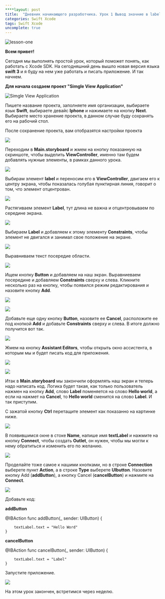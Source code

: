 ```yaml
---
****layout: post
title:  "Дневник начинающего разработчика. Урок 1 Вывод значние в label."
categories: Swift Xcode
tags: Swift Xcode  
uncomplete: true
---
```


![lesson-one](http://s015.radikal.ru/i330/1610/b4/0db4d2f619f1.jpg)

**Всем привет!**

Сегодня мы выполнять простой урок, который поможет понять, как работать с Xcode SDK. На сегодняшний день вышло новая версия языка **swift 3** и я буду на нем уже работать и писать приложение. И так начнем.

**Для начала создаем проект "Simgle View Application"**

![Simgle View Application](http://s017.radikal.ru/i428/1610/40/ca0ff45b8692.jpg)

Пишете название проекта, заполняете имя организации, выбираете язык **Swift**, выбираете девайс **Iphone** и нажимаете на кнопку **Next**. Выбираете место хранение проекта, в данном случае буду сохранять его на рабочий стол.



После сохранение проекта, вам отобразятся настройки проекта

![](http://i056.radikal.ru/1610/fb/61d5f0e47ad5.jpg)



Переходим в **Main.storyboard** и жмем на кнопку показанную на скриншоте, чтобы выделить **ViewController**, именно там будем добавлять нужные элементы, в рамках данного урока.

![](http://s06.radikal.ru/i179/1610/66/5f3fcbb86d64.jpg)



Выбирам элемент **label** и переносим его в **ViewController**, двигаем его к центру экрана, чтобы показалась голубая пунктирная линия, говорит о том, что элемент отцентрован.

![](http://s018.radikal.ru/i500/1610/ad/cf4c9ee14e70.jpg)	



Растягиваем элемент **Label**, тут длина не важна и отцентровываем по середине экрана.

![](http://s020.radikal.ru/i718/1610/a2/f845ecfbd306.jpg)



Выбираем **Label** и добавляем к этому элементу **Constraints**, чтобы элемент не двигался и занимал свое положение на экране.

![](http://s017.radikal.ru/i404/1610/16/aa9224baad3b.jpg)



Выравниваем текст посередие области.

![](http://s013.radikal.ru/i323/1610/87/be9ceec4a20f.jpg)



Ищем кнопку  **Button** и добавляем на наш экран. Выравниеваем посередине и добавляем **Constraints** сверху и слева. Кликните несколько раз на кнопку, чтобы появился режим редактирования и назовите кнопку **Add**.

![](http://s014.radikal.ru/i328/1610/33/be94aec791f4.jpg)

![](http://s41.radikal.ru/i094/1610/f9/a83faf3f0a4d.jpg)



Добавьте еще одну кнопку **Button**, назовите ее **Cancel**, расположите ее под кнопкой **Add** и добавьте **Constraints** сверху и слева. В итоге должно получится вот так.

![](http://s019.radikal.ru/i640/1610/63/815042d440be.jpg)



Жмем на кнопку **Assistant Editors**, чтобы открыть окно ассистента, в которым мы и будет писать код для приложения.

![](http://s019.radikal.ru/i605/1610/89/cd1ec7299aad.jpg)

![](http://s018.radikal.ru/i526/1610/d4/714560dda9af.jpg)



Итак в **Main.storyboard** мы закончили оформлять наш экран и теперь надо написать код. Логика будет такая, как только пользователь нажмен на кнопку **Add**, слово **Label** поменяется на слово **Hello world**, а если на нажмет на **Cancel**, то **Hello world** сменится на слово **Label**. И так приступим.

С зажатой кнопку **Ctrl** перетащите элемент как показанно на картинке ниже.

![](http://s019.radikal.ru/i639/1610/15/e179128a743e.jpg)



В появившимся окне в стоке **Name**, напише имя **textLabel** и нажмите на кнопку **Connect**, чтобы создать **Outlet**, он нужен, чтобы мы могли к нему обратиться и изменить его по желанию.

![](http://s41.radikal.ru/i091/1610/9a/93f9c2b6390f.jpg)



Проделайте тоже самое к нашими кнопками, но в строке **Connection** выберете пункт **Action**, а в строке **Type** выберете **UIbutton**. Назовите кнопку Add (**addButton**), а кнопку Cancel (**cancelButton**)  и нажмите на **Connect**.

![](http://s017.radikal.ru/i420/1610/c1/e85919a02177.jpg)



Добавьте код:

**addButton**

@IBAction func addButton(_ sender: UIButton) {

		textLabel.text = "Hello Word"
	}
**cancelButton**

@IBAction func cancelButton(_ sender: UIButton) {

		textLabel.text = "Label"
	}


Запустите приложение.

![](http://s018.radikal.ru/i517/1610/b0/5fcc9524436b.gif)



На этом урок закончен, встретимся через неделю.